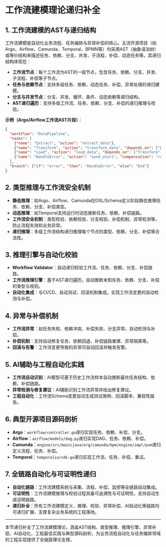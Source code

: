 # 工作流建模理论递归补全

## 1. 工作流建模的AST与递归结构

工作流建模是自动化业务流程、任务编排与异常补偿的核心。主流开源项目（如Argo、Airflow、Camunda、Temporal、BPMN等）均采用AST（抽象语法树）或等价结构来描述任务、依赖、分支、并发、子流程、补偿、动态任务等。其递归结构体现在：

- **工作流节点**：每个工作流为AST的一级节点，包含任务、依赖、分支、并发、子流程、补偿等子节点。
- **任务与依赖节点**：支持多级任务、依赖、动态任务、补偿、异常处理的递归建模。
- **分支与并发节点**：分支、并发、循环、条件、动态依赖等递归结构。
- **AST递归遍历**：支持多级工作流、任务、依赖、分支、补偿的递归推理与校验。

**示例（Argo/Airflow工作流AST片段）**：

```json
{
  "workflow": "DataPipeline",
  "tasks": [
    {"name": "Extract", "action": "extract_data"},
    {"name": "Transform", "action": "transform_data", "depends_on": ["Extract"]},
    {"name": "Load", "action": "load_data", "depends_on": ["Transform"]},
    {"name": "HandleError", "action": "send_alert", "compensation": "rollback"}
  ],
  "branch": {"if": "error", "then": "HandleError", "else": "End"}
}
```

## 2. 类型推理与工作流安全机制

- **静态推理**：如Argo、Airflow、Camunda在DSL/Schema定义阶段静态推理任务、依赖、分支、补偿类型。
- **动态推理**：如Temporal支持运行时动态推断任务、依赖、补偿链路。
- **工作流安全机制**：类型校验、依赖校验、分支校验、补偿机制、异常检测等，防止流程失效和业务异常。
- **递归推理**：多级工作流结构递归推理每个节点的类型、依赖、分支、补偿等合法性。

## 3. 推理引擎与自动化校验

- **Workflow Validator**：自动递归校验工作流、任务、依赖、分支、补偿链路。
- **工作流推理引擎**：基于AST递归遍历，自动推断未知任务、依赖、分支、补偿的类型与规则。
- **自动化集成**：与CI/CD、自动测试、回滚机制集成，实现工作流变更的自动检测与补偿。

## 4. 异常与补偿机制

- **工作流异常**：如任务失败、依赖冲突、补偿失败、分支异常，自动检测与补偿。
- **补偿机制**：支持自动修复任务、依赖回退、补偿链路重建、异常隔离等。
- **回滚与告警**：工作流变更导致的异常可自动回滚并触发告警。

## 5. AI辅助与工程自动化实践

- **工作流自动识别**：AI模型可基于历史工作流样本自动推断最优任务结构、依赖、补偿链路。
- **异常检测与修复建议**：AI辅助识别工作流异常并给出修复建议。
- **工程自动化**：工作流Schema变更自动生成测试用例、回滚脚本、兼容性报告。

## 6. 典型开源项目源码剖析

- **Argo**：`workflow/controller.go`递归实现任务、依赖、补偿、分支。
- **Airflow**：`airflow/models/dag.py`递归实现DAG、任务、依赖、补偿。
- **Camunda**：`engine/src/main/java/org/camunda/bpm/engine/impl/pvm`递归定义流程、任务、补偿。
- **Temporal**：`temporalio/sdk-go`递归实现工作流、任务、补偿、重试。

## 7. 全链路自动化与可证明性递归

- **自动化链路**：工作流建模系统与采集、流程、补偿、监控等全链路自动集成。
- **可证明性**：工作流建模推理与校验过程具备可追溯性与可证明性，支持自动生成证明链路。
- **递归补全**：所有工作流建模定义、推理、校验、异常补偿、AI自动化等链路均可递归扩展，支撑复杂业务系统的工程落地。

---

本节递归补全了工作流建模理论，涵盖AST结构、类型推理、推理引擎、异常补偿、AI自动化、工程最佳实践与典型源码剖析，为业务流程自动化与任务编排领域的工程实现提供了全链路理论支撑。
